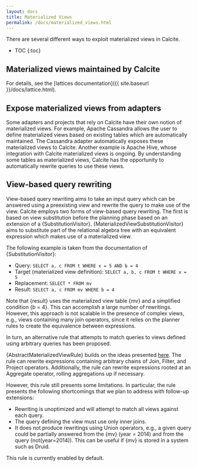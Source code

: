 ```yaml
---
layout: docs
title: Materialized Views
permalink: /docs/materialized_views.html
---
```

<!--
{% comment %}
Licensed to the Apache Software Foundation (ASF) under one or more
contributor license agreements.  See the NOTICE file distributed with
this work for additional information regarding copyright ownership.
The ASF licenses this file to you under the Apache License, Version 2.0
(the "License"); you may not use this file except in compliance with
the License.  You may obtain a copy of the License at

http://www.apache.org/licenses/LICENSE-2.0

Unless required by applicable law or agreed to in writing, software
distributed under the License is distributed on an "AS IS" BASIS,
WITHOUT WARRANTIES OR CONDITIONS OF ANY KIND, either express or implied.
See the License for the specific language governing permissions and
limitations under the License.
{% endcomment %}
-->

There are several different ways to exploit materialized views in Calcite.

* TOC
{:toc}

## Materialized views maintained by Calcite

For details, see the [lattices documentation]({{ site.baseurl }}/docs/lattice.html).

## Expose materialized views from adapters

Some adapters and projects that rely on Calcite have their own notion of materialized views.
For example, Apache Cassandra allows the user to define materialized views based on existing tables which are automatically maintained.
The Cassandra adapter automatically exposes these materialized views to Calcite.
Another example is Apache Hive, whose integration with Calcite materialized views is ongoing.
By understanding some tables as materialized views, Calcite has the opportunity to automatically rewrite queries to use these views.

## View-based query rewriting

View-based query rewriting aims to take an input query which can be answered using a preexisting view and rewrite the query to make use of the view.
Calcite employs two forms of view-based query rewriting.
The first is based on view substitution before the planning phase based on an extension of a {SubstitutionVisitor}.
{MaterializedViewSubstitutionVisitor} aims to substitute part of the relational algebra tree with an equivalent expression which makes use of a materialized view.

The following example is taken from the documentation of {SubstitutionVisitor}:

 * Query: `SELECT a, c FROM t WHERE x = 5 AND b = 4`
 * Target (materialized view definition): `SELECT a, b, c FROM t WHERE x = 5`
 * Replacement: `SELECT * FROM mv`
 * Result: `SELECT a, c FROM mv WHERE b = 4`

Note that {result} uses the materialized view table {mv} and a simplified condition {b = 4}.
This can accomplish a large number of rewritings.
However, this approach is not scalable in the presence of complex
views, e.g., views containing many join operators, since it relies on
the planner rules to create the equivalence between expressions.

In turn, an alternative rule that attempts to match queries to views
defined using arbitrary queries has been proposed.

{AbstractMaterializedViewRule} builds on the ideas presented [here](http://citeseerx.ist.psu.edu/viewdoc/summary?doi=10.1.1.95.113).
The rule can rewrite expressions containing arbitrary chains of Join, Filter, and Project operators.
Additionally, the rule can rewrite expressions rooted at an Aggregate operator, rolling aggregations up if necessary.

However, this rule still presents some limitations. In particular, the rule presents the following
shortcomings that we plan to address with follow-up extensions:

* Rewriting is unoptimized and will attempt to match all views against each query.
* The query defining the view must use only inner joins.
* It does not produce rewritings using Union operators, e.g., a given query could be partially answered from the
{mv} (year = 2014) and from the query (not(year=2014)). This can be useful if {mv} is stored in a system such as
Druid.

This rule is currently enabled by default.
